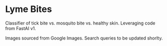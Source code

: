 # Lyme Bites
Classifier of tick bite vs. mosquito bite vs. healthy skin. Leveraging code from FastAI v1. 

Images sourced from Google Images. Search queries to be updated shorlty. 
